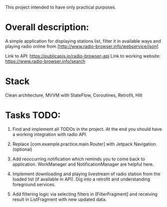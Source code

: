 This project intended to have only practical purposes.

# Overall description:

A simple application for displaying stations list, filter it in available ways and 
playing radio online from [http://www.radio-browser.info/webservice/json]

Link to API: https://publicapis.io/radio-browser-api
Link to working website: https://www.radio-browser.info/search

# Stack

Clean architecture,
MVVM with StateFlow,
Coroutines,
Retrofit,
Hilt

# Tasks TODO:

1) Find and implement all TODOs in the project. At the end you should have a working integration with radio API.

2) Replace [com.example.practice.main.Router] with Jetpack Navigation. (optional)

3) Add reoccurring notification which reminds you to come back to application. 
WorkManager and NotificationManager are helpful here.

4) Implement downloading and playing livestream of radio station from the loaded list (if available in API). 
Dig into a retrofit and understanding foreground services.

5) Add filtering logic via selecting filters in [FilterFragment] and receiving result in ListFragment with new updated data.